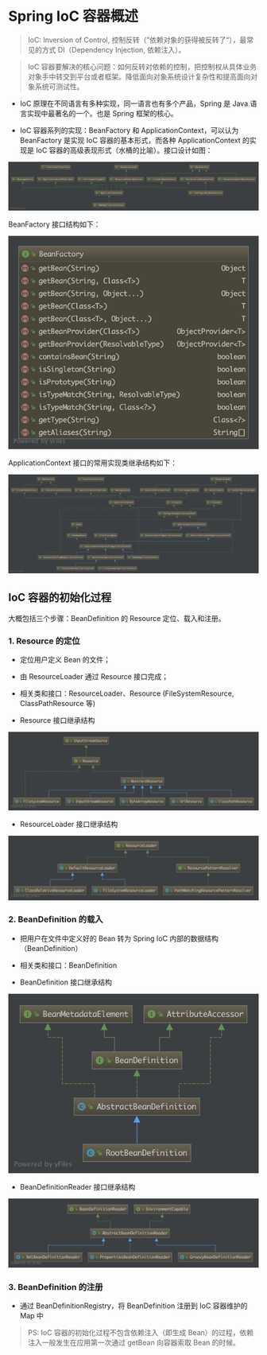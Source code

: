 #  Spring IoC 容器概述

> IoC: Inversion of Control, 控制反转（”依赖对象的获得被反转了“），最常见的方式 DI（Dependency Injection, 依赖注入）。

>IoC 容器要解决的核心问题：如何反转对依赖的控制，把控制权从具体业务对象手中转交到平台或者框架。降低面向对象系统设计复杂性和提高面向对象系统可测试性。

- IoC 原理在不同语言有多种实现，同一语言也有多个产品，Spring 是 Java 语言实现中最著名的一个。也是 Spring 框架的核心。

- IoC 容器系列的实现：BeanFactory 和 ApplicationContext，可以认为 BeanFactory 是实现 IoC 容器的基本形式，而各种 ApplicationContext 的实现是 IoC 容器的高级表现形式（水桶的比喻）。接口设计如图：

![ApplicationContext](https://github.com/JiaoXR/Reading-Notes/blob/master/pics/Spring/ApplicationContext.png)

BeanFactory 接口结构如下：

![BeanFactory](https://github.com/JiaoXR/Reading-Notes/blob/master/pics/Spring/BeanFactory.png)

ApplicationContext 接口的常用实现类继承结构如下：

![ApplicationContext-2](https://github.com/JiaoXR/Reading-Notes/blob/master/pics/Spring/ApplicationContext-2.png)



##  IoC 容器的初始化过程

大概包括三个步骤：BeanDefinition 的 Resource 定位、载入和注册。

###  1. Resource 的定位

- 定位用户定义 Bean 的文件；
- 由 ResourceLoader 通过 Resource 接口完成；
- 相关类和接口：ResourceLoader、Resource (FileSystemResource, ClassPathResource 等)

- Resource 接口继承结构

![Resource](https://github.com/JiaoXR/Reading-Notes/blob/master/pics/Spring/Resource.png)

- ResourceLoader 接口继承结构

![ResourceLoader](https://github.com/JiaoXR/Reading-Notes/blob/master/pics/Spring/ResourceLoader.png)

###  2. BeanDefinition 的载入

- 把用户在文件中定义好的 Bean 转为 Spring IoC 内部的数据结构（BeanDefinition）
- 相关类和接口：BeanDefinition

- BeanDefinition 接口继承结构

![BeanDefinition](https://github.com/JiaoXR/Reading-Notes/blob/master/pics/Spring/BeanDefinition-2.png)

- BeanDefinitionReader 接口继承结构

![BeanDefinitionReader](https://github.com/JiaoXR/Reading-Notes/blob/master/pics/Spring/BeanDefinitionReader.png)

###  3. BeanDefinition 的注册

- 通过 BeanDefinitionRegistry，将 BeanDefinition 注册到 IoC 容器维护的 Map 中



> PS: IoC 容器的初始化过程不包含依赖注入（即生成 Bean）的过程，依赖注入一般发生在应用第一次通过 getBean 向容器索取 Bean 的时候。

